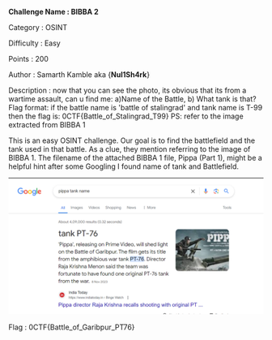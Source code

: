 __Challenge Name : BIBBA 2__

Category : OSINT

Difficulty : Easy

Points : 200

Author : Samarth Kamble aka {__Nul1Sh4rk__}

Description : now that you can see the photo, its obvious that its from a wartime assault, can u find me: a)Name of the Battle, b) What tank is that? Flag format: if the battle name is 'battle of stalingrad' and tank name is T-99 then the flag is: 0CTF{Battle_of_Stalingrad_T99} PS: refer to the image extracted from BIBBA 1



This is an easy OSINT challenge. Our goal is to find the battlefield and the tank used in that battle. As a clue, they mention referring to the image of BIBBA 1. The filename of the attached BIBBA 1 file, Pippa (Part 1), might be a helpful hint after some Googling I found name of tank and Battlefield.

![Google](image.png)

Flag : 0CTF{Battle_of_Garibpur_PT76}
